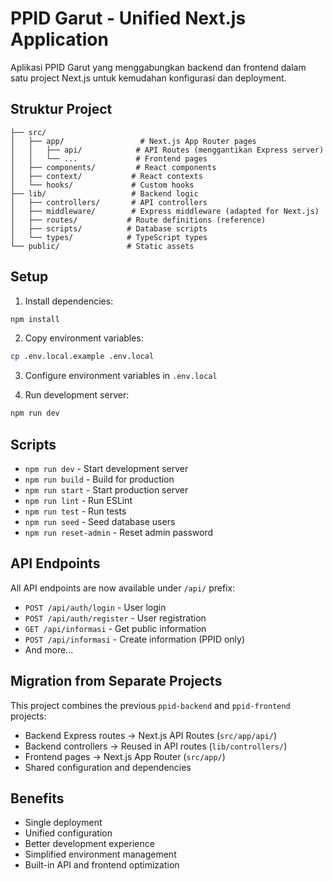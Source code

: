 # PPID Garut - Unified Next.js Application

Aplikasi PPID Garut yang menggabungkan backend dan frontend dalam satu project Next.js untuk kemudahan konfigurasi dan deployment.

## Struktur Project

```
├── src/
│   ├── app/                 # Next.js App Router pages
│   │   ├── api/            # API Routes (menggantikan Express server)
│   │   └── ...             # Frontend pages
│   ├── components/         # React components
│   ├── context/           # React contexts
│   └── hooks/             # Custom hooks
├── lib/                   # Backend logic
│   ├── controllers/       # API controllers
│   ├── middleware/        # Express middleware (adapted for Next.js)
│   ├── routes/           # Route definitions (reference)
│   ├── scripts/          # Database scripts
│   └── types/            # TypeScript types
└── public/               # Static assets
```

## Setup

1. Install dependencies:
```bash
npm install
```

2. Copy environment variables:
```bash
cp .env.local.example .env.local
```

3. Configure environment variables in `.env.local`

4. Run development server:
```bash
npm run dev
```

## Scripts

- `npm run dev` - Start development server
- `npm run build` - Build for production
- `npm run start` - Start production server
- `npm run lint` - Run ESLint
- `npm run test` - Run tests
- `npm run seed` - Seed database users
- `npm run reset-admin` - Reset admin password

## API Endpoints

All API endpoints are now available under `/api/` prefix:

- `POST /api/auth/login` - User login
- `POST /api/auth/register` - User registration
- `GET /api/informasi` - Get public information
- `POST /api/informasi` - Create information (PPID only)
- And more...

## Migration from Separate Projects

This project combines the previous `ppid-backend` and `ppid-frontend` projects:

- Backend Express routes → Next.js API Routes (`src/app/api/`)
- Backend controllers → Reused in API routes (`lib/controllers/`)
- Frontend pages → Next.js App Router (`src/app/`)
- Shared configuration and dependencies

## Benefits

- Single deployment
- Unified configuration
- Better development experience
- Simplified environment management
- Built-in API and frontend optimization